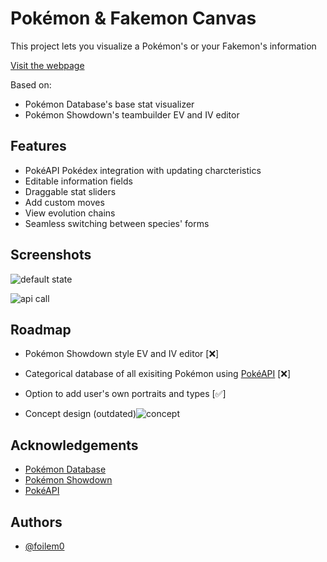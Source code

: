 
# Pokémon & Fakemon Canvas

This project lets you visualize a Pokémon's or your Fakemon's information

[Visit the webpage](https://foilem0.github.io/pokemon-base-stats-visualizer/)

Based on:
- Pokémon Database's base stat visualizer
- Pokémon Showdown's teambuilder EV and IV editor

## Features

- PokéAPI Pokédex integration with updating charcteristics
- Editable information fields
- Draggable stat sliders
- Add custom moves
- View evolution chains
- Seamless switching between species' forms

## Screenshots

![default state](https://files.catbox.moe/obwzal.png)

![api call](https://files.catbox.moe/7odjrb.png)

## Roadmap

- Pokémon Showdown style EV and IV editor [❌]

- Categorical database of all exisiting Pokémon using [PokéAPI](https://pokeapi.co) [❌]

- Option to add user's own portraits and types [✅]

- Concept design (outdated)![concept](https://files.catbox.moe/lc8idx.png)

## Acknowledgements

 - [Pokémon Database](https://pokemondb.net/pokedex/bulbasaur#dex-stats)
 - [Pokémon Showdown](https://play.pokemonshowdown.com/teambuilder)
 - [PokéAPI](https://pokeapi.co)

## Authors

- [@foilem0](https://www.github.com/foilem0)
